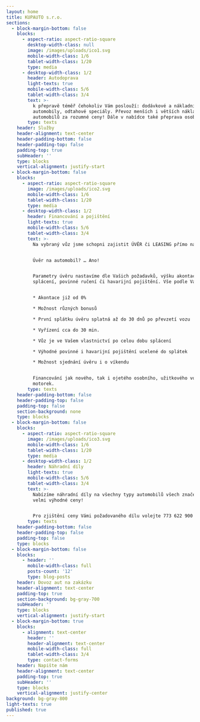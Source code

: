 ```yaml
---
layout: home
title: KUPAUTO s.r.o.
sections:
  - block-margin-bottom: false
    blocks:
      - aspect-ratio: aspect-ratio-square
        desktop-width-class: null
        image: /images/uploads/ico1.svg
        mobile-width-class: 1/6
        tablet-width-class: 1/20
        type: media
      - desktop-width-class: 1/2
        header: Autodoprava
        light-texts: true
        mobile-width-class: 5/6
        tablet-width-class: 3/4
        text: >-
          k přepravě téměř čehokoliv Vám poslouží: dodávkové a nákladní
          automobily, odtahové speciály. Převoz menších i větších nákladů a
          automobilů za rozumné ceny! Dále v nabídce také přeprava osob.
        type: texts
    header: Služby
    header-alignment: text-center
    header-padding-bottom: false
    header-padding-top: false
    padding-top: true
    subHeader: ''
    type: blocks
    vertical-alignment: justify-start
  - block-margin-bottom: false
    blocks:
      - aspect-ratio: aspect-ratio-square
        image: /images/uploads/ico2.svg
        mobile-width-class: 1/6
        tablet-width-class: 1/20
        type: media
      - desktop-width-class: 1/2
        header: Financování a pojištění
        light-texts: true
        mobile-width-class: 5/6
        tablet-width-class: 3/4
        text: >-
          Na vybraný vůz jsme schopni zajistit ÚVĚR či LEASING přímo na místě.


          Úvěr na automobil? … Ano!


          Parametry úvěru nastavíme dle Vašich požadavků, výšku akontace, dobu
          splácení, povinné ručení či havarijní pojištění. Vše podle Vás!


          * Akontace již od 0%

          * Možnost různých bonusů

          * První splátku úvěru splatná až do 30 dnů po převzetí vozu

          * Vyřízení cca do 30 min.

          * Vůz je ve Vašem vlastnictví po celou dobu splácení

          * Výhodné povinné i havarijní pojištění ucelené do splátek

          * Možnost sjednání úvěru i o víkendu


          Financování jak nového, tak i ojetého osobního, užitkového vozu,
          motorek.
        type: texts
    header-padding-bottom: false
    header-padding-top: false
    padding-top: false
    section-background: none
    type: blocks
  - block-margin-bottom: false
    blocks:
      - aspect-ratio: aspect-ratio-square
        image: /images/uploads/ico3.svg
        mobile-width-class: 1/6
        tablet-width-class: 1/20
        type: media
      - desktop-width-class: 1/2
        header: Náhradní díly
        light-texts: true
        mobile-width-class: 5/6
        tablet-width-class: 3/4
        text: >-
          Nabízíme náhradní díly na všechny typy automobilů všech značek za
          velmi výhodné ceny!


          Pro zjištění ceny Vámi požadovaného dílu volejte 773 622 900
        type: texts
    header-padding-bottom: false
    header-padding-top: false
    padding-top: false
    type: blocks
  - block-margin-bottom: false
    blocks:
      - header: ''
        mobile-width-class: full
        posts-count: '12'
        type: blog-posts
    header: Dovoz aut na zakázku
    header-alignment: text-center
    padding-top: true
    section-background: bg-gray-700
    subHeader: ''
    type: blocks
    vertical-alignment: justify-start
  - block-margin-bottom: true
    blocks:
      - alignment: text-center
        header: ''
        header-alignment: text-center
        mobile-width-class: full
        tablet-width-class: 3/4
        type: contact-forms
    header: Napište nám
    header-alignment: text-center
    padding-top: true
    subHeader: ''
    type: blocks
    vertical-alignment: justify-center
background: bg-gray-800
light-texts: true
published: true
---
```


